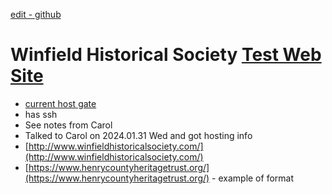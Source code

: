 [edit - github](https://github.com/2cld/whs/edit/master/README.md)

# Winfield Historical Society [Test Web Site](./web)

- [current host gate](https://sitecontrol-sp.gate.com)
- has ssh 
- See notes from Carol
- Talked to Carol on 2024.01.31 Wed and got hosting info
- [http://www.winfieldhistoricalsociety.com/](http://www.winfieldhistoricalsociety.com/)
- [https://www.henrycountyheritagetrust.org/](https://www.henrycountyheritagetrust.org/) - example of format


